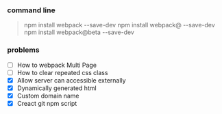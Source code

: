 


### command line

> npm install webpack --save-dev
> npm install webpack@<version> --save-dev
> npm install webpack@beta --save-dev 

### problems

- [ ] How to webpack Multi Page
- [ ] How to clear repeated css class
- [x] Allow server can accessible externally
- [x] Dynamically generated html
- [x] Custom domain name 
- [x] Creact git npm script